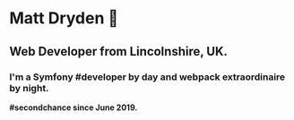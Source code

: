 # Matt Dryden 🤖

## Web Developer from Lincolnshire, UK.

### I'm a Symfony #developer by day and webpack extraordinaire by night. 

**#secondchance since June 2019.**
  

<!--
**mattdryden/mattdryden** is a ✨ _special_ ✨ repository because its `README.md` (this file) appears on your GitHub profile.

Here are some ideas to get you started:

- 🔭 I’m currently working on ...
- 🌱 I’m currently learning ...
- 👯 I’m looking to collaborate on ...
- 🤔 I’m looking for help with ...
- 💬 Ask me about ...
- 📫 How to reach me: ...
- 😄 Pronouns: ...
- ⚡ Fun fact: ...
-->
